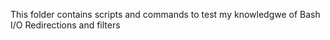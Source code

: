 This folder contains scripts and commands to test my knowledgwe of Bash I/O Redirections and filters

